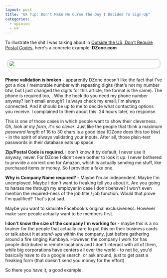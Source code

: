 ```yaml
---
layout: post
title: "UX Tip: Don't Make Me Curse The Day I Decided To Sign-Up"
categories:
  - opinion
  - ux
---
```


To illustrate the shit I was talking about in
[Outside the US, Don't Require Postal Codes](/blog/2011/12/12/ux-tip-outside-us-dont-require-postal-codes.html),
here's a concrete example: **DZone.com**

<img src="{% asset_link /assets/photos/dzone.png %}" style="max-width: 95%; display:block; margin: auto; margin-top: 30px; margin-bottom: 30px; box-shadow: 0px 0px 4px #888; border-radius: 10px; padding: 5px;" />

**Phone validation is broken** - apparently DZone doesn't like the
fact that I've got a nice / memorable number with repeating digits
(that's not my number btw, but I just changed the digits for this
article, the format is the same). The phone is required too, . Why the
heck do you need my phone number anyway? Isn't email enough? I always
check my email, I'm always connected. And it should be up to me to
decide what contacting options you receive. I complained to them about
this. 24 hours later, no response.

This is one of those cases in which people want to show their
cleverness. *Oh, look at my form, it's so clever*. Just like the
people that think a maximum *password length* of 16 to 30 chars is a
good idea (DZone does this too btw) - in the spirit of always
validating your inputs. After all, those plain-text passwords in their
database eats up space.

**Zip/Postal Code is required**. I don't know it by default, I never
use it anyway, never. For DZone I didn't even bother to look it up. I
never bothered to provide a correct one for Amazon, which is actually
sending me stuff, like purchased items or money. So I provided a fake
one.

**Why is Company Name required?** - Maybe I'm an independent. Maybe
I'm unemployed. Maybe I don't want to freaking tell you about it. Are
you going to harass me through my employer in case I don't behave? I
won't even mention the required-ness of the job title / job
function. Would that prove I'm qualified? That's just sad.

Maybe you want to simulate Facebook's original exclusiveness. However
make sure people actually want to be members first.

**I don't know the size of the company I'm working for** - maybe this
is a no brainer for the people that actually care to put this on their
business cards or talk about it at *stand-ups* within the company,
just before gathering around a fire singing Kumbaya. However, the
company I work for has people distributed in remote locations and I
don't interact with all of them, while big corporations have centers
all over the world - to not lie, you'd basically have to do a google
search, or ask around, just to get past a freaking form (that doesn't
send you money for the effort).

So there you have it, a good example.